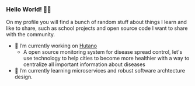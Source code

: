 ### Hello World! 👋🏼

On my profile you will find a bunch of random stuff about things I learn and like to share, such as school projects and open source code I want to share with the community.

- 🔭 I’m currently working on [Hutano](https://github.com/arthurproc/hutano)
  - A open source monitoring system for disease spread control, let's use technology to help cities to become more healthier with a way to centralize all important information about diseases
- 🌱 I’m currently learning microservices and robust software archtecture design.

